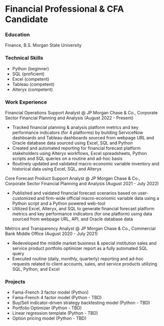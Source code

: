 # Financial Professional & CFA Candidate

### Education
Finance, B.S.
Morgan State University

### Technical Skills
- Python (beginner)
- SQL (proficient)
- Excel (competent)
- Tableau (competent)
- Alteryx (competent)
  
### Work Experience
Financial Operations Support Analyst @ JP Morgan Chase & Co., Corporate Sector Financial Planning and Analysis (August 2022 - Present)
- Tracked financial planning & analysis platform metrics and key performance indicators (for 4 platforms) by building ServiceNow dashboards and Tableau dashboards sourced from webpage URL and Oracle database data sourced using Excel, SQL and Python
- Created and automated reporting for financial forecast platform stakeholders using Alteryx workflows, Excel spreadsheets, Python scripts and SQL queries on a routine and ad-hoc basis
- Routinely updated and validated macro-economic variable inventory and historical data using Excel, SQL, and Alteryx

Core Forecast Product Support Analyst @ JP Morgan Chase & Co., Corporate Sector Financial Planning and Analysis (August 2021 - July 2022)
- Published and vaidated financial forecast scenarios based on user-customized and firm-wide official macro-economic variable data using a Python script and a Python powered web-tool
- Utilized Excel, Alteryx, and SQL to generate financial forecast platform metrics and key performance indicators (for one platform)  using data sourced from webpage URL, API, and Oracle database data

Metrics and Transparency Analyst @ JP Morgan Chase & Co., Commercial Bank Middle Office (August 2020 - July 2021)
- Redeveloped the middle market business & special institution sales and service product portfolio optimizer report as a fully automated SQL query
- Executed routine (daily, monthly, quarterly) reporting and ad-hoc requests related to client accounts, sales, and service products utilizing SQL, Python, and Excel

### Projects
- Fama-French 3 factor model (Python)
- Fama-French 4 factor model (Python - TBD)
- Buy/Sell indicator-driven strategy backtesting model (Python - TBD)
- Portfolio Optimizer (Python - TBD)
- Linear regression template (Python - TBD)
- Option pricing model (Python - TBD)
